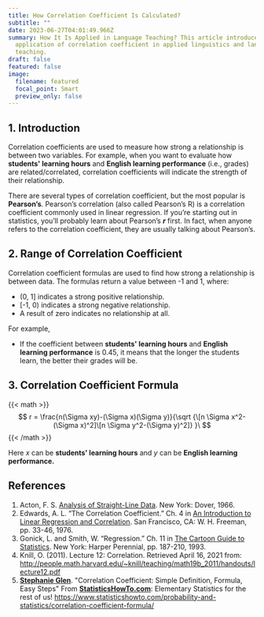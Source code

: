 ```yaml
---
title: How Correlation Coefficient Is Calculated?
subtitle: ""
date: 2023-06-27T04:01:49.966Z
summary: How It Is Applied in Language Teaching? This article introduces the
  application of correlation coefficient in applied linguistics and language
  teaching.
draft: false
featured: false
image:
  filename: featured
  focal_point: Smart
  preview_only: false
---
```

## 1. I﻿ntroduction

Correlation coefficients are used to measure how strong a relationship is between two variables. For example, when you want to evaluate how **students' learning hours** and **English learning performance** (i.e., grades) are related/correlated, correlation coefficients will indicate the strength of their relationship.

There are several types of correlation coefficient, but the most popular is **Pearson’s**. Pearson’s correlation (also called Pearson’s R) is a correlation coefficient commonly used in linear regression. If you’re starting out in statistics, you’ll probably learn about Pearson’s ***r*** first. In fact, when anyone refers to the correlation coefficient, they are usually talking about Pearson’s.

## 2﻿. Range of Correlation Coefficient

Correlation coefficient formulas are used to find how strong a relationship is between data. The formulas return a value between -1 and 1, where:

* (0, 1] indicates a strong positive relationship.
* [-1, 0) indicates a strong negative relationship.
* A result of zero indicates no relationship at all.

F﻿or example,

* I﻿f the coefficient between **students' learning hours** and **English learning performance** is 0.45, it means that the longer the students learn, the better their grades will be.

## 3﻿. Correlation Coefficient Formula

{{< math >}}
$$
r = \frac{n(\Sigma xy)-(\Sigma x)(\Sigma y)}{\sqrt {\[n \Sigma x^2-(\Sigma x)^2]\[n \Sigma y^2-(\Sigma y)^2]} }\
$$
{{< /math >}}

H﻿ere *x* can be **students' learning hours** and *y* can be **English learning performance.**

## **R﻿eferences**

1. Acton, F. S. [Analysis of Straight-Line Data](https://amzn.to/3ear9uo). New York: Dover, 1966.
2. Edwards, A. L. “The Correlation Coefficient.” Ch. 4 in [An Introduction to Linear Regression and Correlation](https://amzn.to/2NXgTuv). San Francisco, CA: W. H. Freeman, pp. 33-46, 1976.
3. Gonick, L. and Smith, W. “Regression.” Ch. 11 in [The Cartoon Guide to Statistics](https://amzn.to/38wJhNC). New York: Harper Perennial, pp. 187-210, 1993.
4. Knill, O. (2011). Lecture 12: Correlation. Retrieved April 16, 2021 from: http://people.math.harvard.edu/~knill/teaching/math19b_2011/handouts/lecture12.pdf
5. **[Stephanie Glen](https://www.statisticshowto.com/contact/)**. "Correlation Coefficient: Simple Definition, Formula, Easy Steps" From **[StatisticsHowTo.com](https://www.statisticshowto.com/)**: Elementary Statistics for the rest of us! <https://www.statisticshowto.com/probability-and-statistics/correlation-coefficient-formula/>